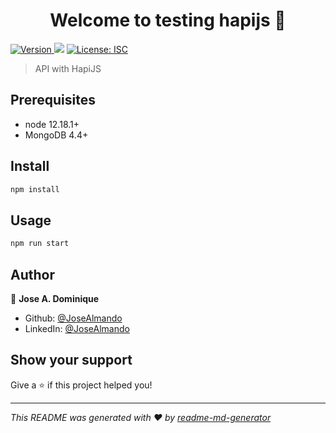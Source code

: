 <h1 align="center">Welcome to testing hapijs 👋</h1>
<p>
  <a href="https://www.npmjs.com/package/testing hapijs" target="_blank">
    <img alt="Version" src="https://img.shields.io/npm/v/testing hapijs.svg">
  </a>
  <img src="https://img.shields.io/badge/node-12.18.1-blue.svg" />
  <a href="#" target="_blank">
    <img alt="License: ISC" src="https://img.shields.io/badge/License-ISC-yellow.svg" />
  </a>
</p>

> API with HapiJS

## Prerequisites

- node 12.18.1+
- MongoDB 4.4+

## Install

```sh
npm install
```

## Usage

```sh
npm run start
```

## Author

👤 **Jose A. Dominique**

* Github: [@JoseAlmando](https://github.com/JoseAlmando)
* LinkedIn: [@JoseAlmando](https://linkedin.com/in/josealmando)

## Show your support

Give a ⭐️ if this project helped you!

***
_This README was generated with ❤️ by [readme-md-generator](https://github.com/kefranabg/readme-md-generator)_